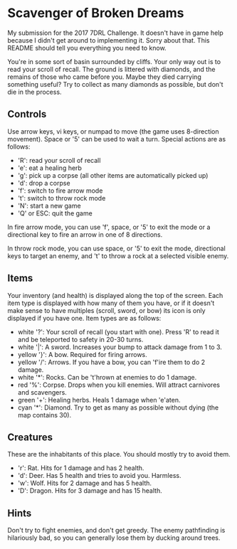 # Scavenger of Broken Dreams
My submission for the 2017 7DRL Challenge. It doesn't have in game help because
I didn't get around to implementing it. Sorry about that. This README should
tell you everything you need to know.

You're in some sort of basin surrounded by cliffs. Your only way out is to read
your scroll of recall. The ground is littered with diamonds, and the remains of
those who came before you. Maybe they died carrying something useful? Try to
collect as many diamonds as possible, but don't die in the process.

## Controls
Use arrow keys, vi keys, or numpad to move (the game uses 8-direction movement).
Space or '5' can be used to wait a turn. Special actions are as follows:

  - 'R': read your scroll of recall
  - 'e': eat a healing herb
  - 'g': pick up a corpse (all other items are automatically picked up)
  - 'd': drop a corpse
  - 'f': switch to fire arrow mode
  - 't': switch to throw rock mode
  - 'N': start a new game
  - 'Q' or ESC: quit the game

In fire arrow mode, you can use 'f', space, or '5' to exit the mode or a
directional key to fire an arrow in one of 8 directions.

In throw rock mode, you can use space, or '5' to exit the mode,
directional keys to target an enemy, and 't' to throw a rock at a selected
visible enemy.

## Items
Your inventory (and health) is displayed along the top of the screen. Each item
type is displayed with how many of them you have, or if it doesn't make sense to
have multiples (scroll, sword, or bow) its icon is only displayed if you have
one. Item types are as follows:

  - white '?': Your scroll of recall (you start with one). Press 'R' to read it
    and be teleported to safety in 20-30 turns.
  - white '|': A sword. Increases your bump to attack damage from 1 to 3.
  - yellow '}': A bow. Required for firing arrows.
  - yellow '/': Arrows. If you have a bow, you can 'f'ire them to do 2 damage.
  - white '*': Rocks. Can be 't'hrown at enemies to do 1 damage.
  - red '%': Corpse. Drops when you kill enemies. Will attract carnivores and
    scavengers.
  - green '+': Healing herbs. Heals 1 damage when 'e'aten.
  - cyan '*': Diamond. Try to get as many as possible without dying (the map
    contains 30).

## Creatures
These are the inhabitants of this place. You should mostly try to avoid them.

  - 'r': Rat. Hits for 1 damage and has 2 health.
  - 'd': Deer. Has 5 health and tries to avoid you. Harmless.
  - 'w': Wolf. Hits for 2 damage and has 5 health.
  - 'D': Dragon. Hits for 3 damage and has 15 health.

## Hints
Don't try to fight enemies, and don't get greedy. The enemy pathfinding is
hilariously bad, so you can generally lose them by ducking around trees.
